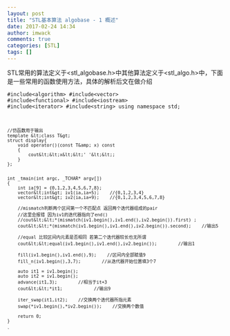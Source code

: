 ```yaml
---
layout: post
title: "STL基本算法 algobase - 1 概述"
date: 2017-02-24 14:34
author: imwack
comments: true
categories: [STL]
tags: []
---
```

STL常用的算法定义于&lt;stl_algobase.h&gt;中其他算法定义于&lt;stl_algo.h&gt;中，下面是一些常用的函数使用方法，具体的解析后文在做介绍


<code class="">#include&lt;algorithm&gt;
    #include&lt;vector&gt;
    #include&lt;functional&gt;
    #include&lt;iostream&gt;
    #include&lt;iterator&gt;
    #include&lt;string&gt;
    using namespace std;
    
    //仿函数用于输出
    template &lt;class T&gt;
    struct display{
        void operator()(const T&amp; x) const
        {
            cout&lt;&lt;x&lt;&lt;' '&lt;&lt;;
        }
    };
    
    
    int _tmain(int argc, _TCHAR* argv[])
    {
        int ia[9] = {0,1,2,3,4,5,6,7,8};
        vector&lt;int&gt; iv1(ia,ia+5);    //{0,1,2,3,4}
        vector&lt;int&gt; iv2(ia,ia+9);    //{0,1,2,3,4,5,6,7,8}
    
        //mismatch判断两个区间第一个不匹配点 返回两个迭代器组成的pair
        //这里会报错 因为iv1的迭代器指向了end()
        //cout&lt;&lt;*(mismatch(iv1.begin(),iv1.end(),iv2.begin()).first) ;    
        cout&lt;&lt;*(mismatch(iv1.begin(),iv1.end(),iv2.begin()).second);    //输出5
    
        //equal 比较区间内元素是否相同 若第二个迭代器较长也无所谓
        cout&lt;&lt;equal(iv1.begin(),iv1.end(),iv2.begin());        //输出1
    
        fill(iv1.begin(),iv1.end(),9);    //区间内全部赋值9
        fill_n(iv1.begin(),3,7);        //从迭代器开始位置填3个7
    
        auto it1 = iv1.begin();
        auto it2 = iv1.begin();
        advance(it1,3);        //相当于it+3
        cout&lt;&lt;*it1;            //输出9
    
        iter_swap(it1,it2);    //交换两个迭代器所指元素
        swap(*iv1.begin(),*iv2.begin());    //交换两个数值
    
        return 0;
    }
    
    `

&nbsp;

&nbsp;
